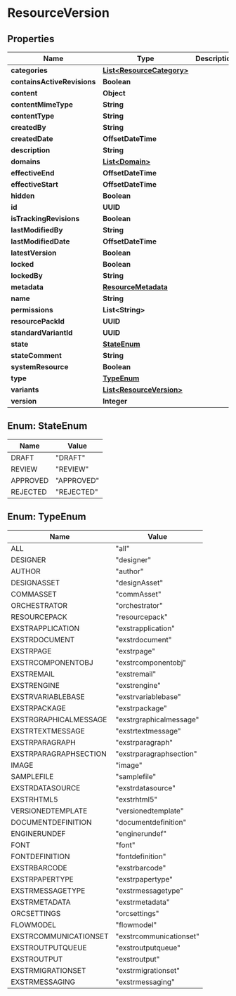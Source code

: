 

# ResourceVersion


## Properties

| Name | Type | Description | Notes |
|------------ | ------------- | ------------- | -------------|
|**categories** | [**List&lt;ResourceCategory&gt;**](ResourceCategory.md) |  |  [optional] |
|**containsActiveRevisions** | **Boolean** |  |  [optional] |
|**content** | **Object** |  |  [optional] |
|**contentMimeType** | **String** |  |  [optional] |
|**contentType** | **String** |  |  [optional] |
|**createdBy** | **String** |  |  [optional] |
|**createdDate** | **OffsetDateTime** |  |  [optional] |
|**description** | **String** |  |  [optional] |
|**domains** | [**List&lt;Domain&gt;**](Domain.md) |  |  [optional] |
|**effectiveEnd** | **OffsetDateTime** |  |  [optional] |
|**effectiveStart** | **OffsetDateTime** |  |  [optional] |
|**hidden** | **Boolean** |  |  [optional] |
|**id** | **UUID** |  |  [optional] |
|**isTrackingRevisions** | **Boolean** |  |  [optional] |
|**lastModifiedBy** | **String** |  |  [optional] |
|**lastModifiedDate** | **OffsetDateTime** |  |  [optional] |
|**latestVersion** | **Boolean** |  |  [optional] |
|**locked** | **Boolean** |  |  [optional] |
|**lockedBy** | **String** |  |  [optional] |
|**metadata** | [**ResourceMetadata**](ResourceMetadata.md) |  |  [optional] |
|**name** | **String** |  |  [optional] |
|**permissions** | **List&lt;String&gt;** |  |  [optional] |
|**resourcePackId** | **UUID** |  |  [optional] |
|**standardVariantId** | **UUID** |  |  [optional] |
|**state** | [**StateEnum**](#StateEnum) |  |  [optional] |
|**stateComment** | **String** |  |  [optional] |
|**systemResource** | **Boolean** |  |  [optional] |
|**type** | [**TypeEnum**](#TypeEnum) |  |  [optional] |
|**variants** | [**List&lt;ResourceVersion&gt;**](ResourceVersion.md) |  |  [optional] |
|**version** | **Integer** |  |  [optional] |



## Enum: StateEnum

| Name | Value |
|---- | -----|
| DRAFT | &quot;DRAFT&quot; |
| REVIEW | &quot;REVIEW&quot; |
| APPROVED | &quot;APPROVED&quot; |
| REJECTED | &quot;REJECTED&quot; |



## Enum: TypeEnum

| Name | Value |
|---- | -----|
| ALL | &quot;all&quot; |
| DESIGNER | &quot;designer&quot; |
| AUTHOR | &quot;author&quot; |
| DESIGNASSET | &quot;designAsset&quot; |
| COMMASSET | &quot;commAsset&quot; |
| ORCHESTRATOR | &quot;orchestrator&quot; |
| RESOURCEPACK | &quot;resourcepack&quot; |
| EXSTRAPPLICATION | &quot;exstrapplication&quot; |
| EXSTRDOCUMENT | &quot;exstrdocument&quot; |
| EXSTRPAGE | &quot;exstrpage&quot; |
| EXSTRCOMPONENTOBJ | &quot;exstrcomponentobj&quot; |
| EXSTREMAIL | &quot;exstremail&quot; |
| EXSTRENGINE | &quot;exstrengine&quot; |
| EXSTRVARIABLEBASE | &quot;exstrvariablebase&quot; |
| EXSTRPACKAGE | &quot;exstrpackage&quot; |
| EXSTRGRAPHICALMESSAGE | &quot;exstrgraphicalmessage&quot; |
| EXSTRTEXTMESSAGE | &quot;exstrtextmessage&quot; |
| EXSTRPARAGRAPH | &quot;exstrparagraph&quot; |
| EXSTRPARAGRAPHSECTION | &quot;exstrparagraphsection&quot; |
| IMAGE | &quot;image&quot; |
| SAMPLEFILE | &quot;samplefile&quot; |
| EXSTRDATASOURCE | &quot;exstrdatasource&quot; |
| EXSTRHTML5 | &quot;exstrhtml5&quot; |
| VERSIONEDTEMPLATE | &quot;versionedtemplate&quot; |
| DOCUMENTDEFINITION | &quot;documentdefinition&quot; |
| ENGINERUNDEF | &quot;enginerundef&quot; |
| FONT | &quot;font&quot; |
| FONTDEFINITION | &quot;fontdefinition&quot; |
| EXSTRBARCODE | &quot;exstrbarcode&quot; |
| EXSTRPAPERTYPE | &quot;exstrpapertype&quot; |
| EXSTRMESSAGETYPE | &quot;exstrmessagetype&quot; |
| EXSTRMETADATA | &quot;exstrmetadata&quot; |
| ORCSETTINGS | &quot;orcsettings&quot; |
| FLOWMODEL | &quot;flowmodel&quot; |
| EXSTRCOMMUNICATIONSET | &quot;exstrcommunicationset&quot; |
| EXSTROUTPUTQUEUE | &quot;exstroutputqueue&quot; |
| EXSTROUTPUT | &quot;exstroutput&quot; |
| EXSTRMIGRATIONSET | &quot;exstrmigrationset&quot; |
| EXSTRMESSAGING | &quot;exstrmessaging&quot; |



